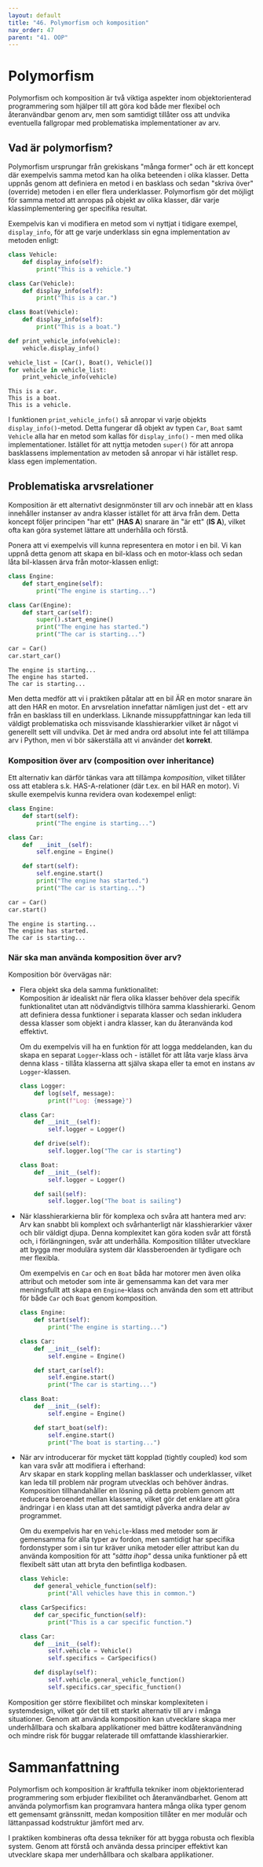 ```yaml
---
layout: default
title: "46. Polymorfism och komposition"
nav_order: 47
parent: "41. OOP"
---
```


# Polymorfism
Polymorfism och komposition är två viktiga aspekter inom objektorienterad programmering som hjälper till att göra kod både mer flexibel och återanvändbar genom arv, men som samtidigt tillåter oss att undvika eventuella fallgropar med problematiska implementationer av arv.

## Vad är polymorfism?
Polymorfism ursprungar från grekiskans "många former" och är ett koncept där exempelvis samma metod kan ha olika beteenden i olika klasser. Detta uppnås genom att definiera en metod i en basklass och sedan "skriva över" (override) metoden i en eller flera underklasser. Polymorfism gör det möjligt för samma metod att anropas på objekt av olika klasser, där varje klassimplementering ger specifika resultat.

Exempelvis kan vi modifiera en metod som vi nyttjat i tidigare exempel, `display_info`, för att ge varje underklass sin egna implementation av metoden enligt:

```python
class Vehicle:
    def display_info(self):
        print("This is a vehicle.")

class Car(Vehicle):
    def display_info(self):
        print("This is a car.")

class Boat(Vehicle):
    def display_info(self):
        print("This is a boat.")

def print_vehicle_info(vehicle):
    vehicle.display_info()

vehicle_list = [Car(), Boat(), Vehicle()]
for vehicle in vehicle_list:
    print_vehicle_info(vehicle)
```
<div class="code-example" markdown="1">
<pre><code>This is a car.
This is a boat.
This is a vehicle.</code></pre>
</div>

I funktionen `print_vehicle_info()` så anropar vi varje objekts `display_info()`-metod. Detta fungerar då objekt av typen `Car`, `Boat` samt `Vehicle` alla har en metod som kallas för `display_info()` - men med olika implementationer. Istället för att nyttja metoden `super()` för att anropa basklassens implementation av metoden så anropar vi här istället resp. klass egen implementation.

## Problematiska arvsrelationer
Komposition är ett alternativt designmönster till arv och innebär att en klass innehåller instanser av andra klasser istället för att ärva från dem. Detta koncept följer principen "har ett" (__HAS A__) snarare än "är ett" (__IS A__), vilket ofta kan göra systemet lättare att underhålla och förstå. 

Ponera att vi exempelvis vill kunna representera en motor i en bil. Vi kan uppnå detta genom att skapa en bil-klass och en motor-klass och sedan låta bil-klassen ärva från motor-klassen enligt:

```python
class Engine:
    def start_engine(self):
        print("The engine is starting...")

class Car(Engine):
    def start_car(self):
        super().start_engine()
        print("The engine has started.")
        print("The car is starting...")

car = Car()
car.start_car()
```
<div class="code-example" markdown="1">
<pre><code>The engine is starting...
The engine has started.
The car is starting...</code></pre>
</div>

Men detta medför att vi i praktiken påtalar att en bil ÄR en motor snarare än att den HAR en motor. En arvsrelation innefattar nämligen just det - ett arv från en basklass till en underklass. Liknande missuppfattningar kan leda till väldigt problematiska och missvisande klasshierarkier vilket är något vi generellt sett vill undvika. Det är med andra ord absolut inte fel att tillämpa arv i Python, men vi bör säkerställa att vi använder det __korrekt__.

### Komposition över arv (composition over inheritance)
Ett alternativ kan därför tänkas vara att tillämpa _komposition_, vilket tillåter oss att etablera s.k. HAS-A-relationer (där t.ex. en bil HAR en motor). Vi skulle exempelvis kunna revidera ovan kodexempel enligt:
```python
class Engine:
    def start(self):
        print("The engine is starting...")

class Car:
    def  __init__(self):
        self.engine = Engine()

    def start(self):
        self.engine.start()
        print("The engine has started.")
        print("The car is starting...")

car = Car()
car.start()
```
<div class="code-example" markdown="1">
<pre><code>The engine is starting...
The engine has started.
The car is starting...</code></pre>
</div>

### När ska man använda komposition över arv?
Komposition bör övervägas när:

* Flera objekt ska dela samma funktionalitet: <br>
Komposition är idealiskt när flera olika klasser behöver dela specifik funktionalitet utan att nödvändigtvis tillhöra samma klasshierarki. Genom att definiera dessa funktioner i separata klasser och sedan inkludera dessa klasser som objekt i andra klasser, kan du återanvända kod effektivt.

    Om du exempelvis vill ha en funktion för att logga meddelanden, kan du skapa en separat ``Logger``-klass och - istället för att låta varje klass ärva denna klass - tillåta klasserna att själva skapa eller ta emot en instans av ``Logger``-klassen.
    ```python
    class Logger:
        def log(self, message):
            print(f"Log: {message}")

    class Car:
        def __init__(self):
            self.logger = Logger()

        def drive(self):
            self.logger.log("The car is starting")

    class Boat:
        def __init__(self):
            self.logger = Logger()

        def sail(self):
            self.logger.log("The boat is sailing")
    ```

* När klasshierarkierna blir för komplexa och svåra att hantera med arv: <br>
Arv kan snabbt bli komplext och svårhanterligt när klasshierarkier växer och blir väldigt djupa. Denna komplexitet kan göra koden svår att förstå och, i förlängningen, svår att underhålla. Komposition tillåter utvecklare att bygga mer modulära system där klassberoenden är tydligare och mer flexibla.

    Om exempelvis en `Car` och en `Boat` båda har motorer men även olika attribut och metoder som inte är gemensamma kan det vara mer meningsfullt att skapa en `Engine`-klass och använda den som ett attribut för både `Car` och `Boat` genom komposition.
    ```python
    class Engine:
        def start(self):
            print("The engine is starting...")

    class Car:
        def __init__(self):
            self.engine = Engine()

        def start_car(self):
            self.engine.start()
            print("The car is starting...")

    class Boat:
        def __init__(self):
            self.engine = Engine()

        def start_boat(self):
            self.engine.start()
            print("The boat is starting...")
    ```

* När arv introducerar för mycket tätt kopplad (tightly coupled) kod som kan vara svår att modifiera i efterhand: <br>
Arv skapar en stark koppling mellan basklasser och underklasser, vilket kan leda till problem när program utvecklas och behöver ändras. Komposition tillhandahåller en lösning på detta problem genom att reducera beroendet mellan klasserna, vilket gör det enklare att göra ändringar i en klass utan att det samtidigt påverka andra delar av programmet.

    Om du exempelvis har en `Vehicle`-klass med metoder som är gemensamma för alla typer av fordon, men samtidigt har specifika fordonstyper som i sin tur kräver unika metoder eller attribut kan du använda komposition för att _"sätta ihop"_ dessa unika funktioner på ett flexibelt sätt utan att bryta den befintliga kodbasen.
    ```python
    class Vehicle:
        def general_vehicle_function(self):
            print("All vehicles have this in common.")

    class CarSpecifics:
        def car_specific_function(self):
            print("This is a car specific function.")

    class Car:
        def __init__(self):
            self.vehicle = Vehicle()
            self.specifics = CarSpecifics()

        def display(self):
            self.vehicle.general_vehicle_function()
            self.specifics.car_specific_function()
    ```

Komposition ger större flexibilitet och minskar komplexiteten i systemdesign, vilket gör det till ett starkt alternativ till arv i många situationer. Genom att använda komposition kan utvecklare skapa mer underhållbara och skalbara applikationer med bättre kodåteranvändning och mindre risk för buggar relaterade till omfattande klasshierarkier.

# Sammanfattning
Polymorfism och komposition är kraftfulla tekniker inom objektorienterad programmering som erbjuder flexibilitet och återanvändbarhet. Genom att använda polymorfism kan programvara hantera många olika typer genom ett gemensamt gränssnitt, medan komposition tillåter en mer modulär och lättanpassad kodstruktur jämfört med arv. 

I praktiken kombineras ofta dessa tekniker för att bygga robusta och flexibla system. Genom att förstå och använda dessa principer effektivt kan utvecklare skapa mer underhållbara och skalbara applikationer.